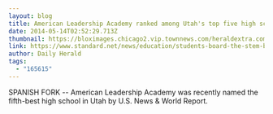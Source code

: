 ```yaml
---
layout: blog
title: American Leadership Academy ranked among Utah's top five high schools
date: 2014-05-14T02:52:29.713Z
thumbnail: https://bloximages.chicago2.vip.townnews.com/heraldextra.com/content/tncms/assets/v3/editorial/d/61/d6128cda-b2c8-57b0-9747-2d7be301130a/53751d104eb81.preview-1024.jpg?resize=947%2C630
link: https://www.standard.net/news/education/students-board-the-stem-bus-at-davinci-academy/article_c31dc1b8-159f-556e-b8f3-da0b2325680f.html
author: Daily Herald
tags:
  - "165615"
---
```

SPANISH FORK -- American Leadership Academy was recently named the fifth-best high school in Utah by U.S. News &amp; World Report.